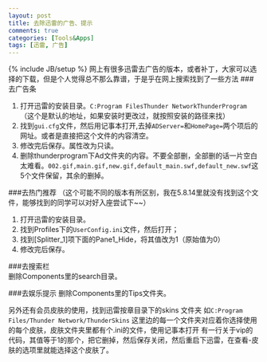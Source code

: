 ```yaml
---
layout: post
title: 去除迅雷的广告、提示
comments: true
categories: [Tools&Apps]
tags: [迅雷, 广告]
---
```

{% include JB/setup %}
网上有很多迅雷去广告的版本，或者补丁，大家可以选择的下载，但是个人觉得总不那么靠谱，于是乎在网上搜索找到了一些方法
###去广告条  
 1. 打开迅雷的安装目录。`C:Program FilesThunder NetworkThunderProgram`（这个是默认的地址，如果安装时更改过，就按照安装的路径来找）  
 2. 找到`gui.cfg`文件，然后用记事本打开,去掉`ADServer=`和`HomePage=`两个项后的网址。或者是直接把这个文件的内容清空。  
 3. 修改完后保存。属性改为只读。
 4. 删除thunderprogram下Ad文件夹的内容。不要全部删，全部删的话一片空白太难看。`002.gif,main.gif,new.gif,default_main.swf,default_new.swf`这5个文件保留，其余的删掉。  

###去热门推荐
（这个可能不同的版本有所区别，我在5.8.14里就没有找到这个文件，能够找到的同学可以对好入座尝试下~~）  

 1. 打开迅雷的安装目录。 
 2. 找到Profiles下的`UserConfig.ini`文件，然后打开；
 3. 找到\[Splitter_1\]项下面的Pane1_Hide，将其值改为1（原始值为0）
 4. 修改完后保存。

###去搜索栏  
删除Components里的search目录。 

###去娱乐提示
删除Components里的Tips文件夹。  

另外还有会员皮肤的使用，找到迅雷按章目录下的skins 文件夹 如`C:Program Files/Thunder Network/ThunderSkins`  这里边的每一个文件夹对应着你选择使用的每个皮肤，皮肤文件夹里都有个.ini的文件，使用记事本打开  有一行关于vip的代码，其值等于1的那个，把它删掉，然后保存关闭，然后重启下迅雷，在查看-皮肤的选项里就能选择这个皮肤了。
